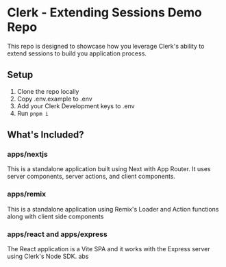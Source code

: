 # Clerk - Extending Sessions Demo Repo

This repo is designed to showcase how you leverage Clerk's ability to extend
sessions to build you application process.

## Setup

1. Clone the repo locally
2. Copy .env.example to .env
3. Add your Clerk Development keys to .env
4. Run `pnpm i`

## What's Included?

### apps/nextjs

This is a standalone application built using Next with App Router. It uses server components, server actions, and client components.

### apps/remix

This is a standalone application using Remix's Loader and Action functions along with client side components

### apps/react and apps/express

The React application is a Vite SPA and it works with the Express server using Clerk's Node SDK. abs
